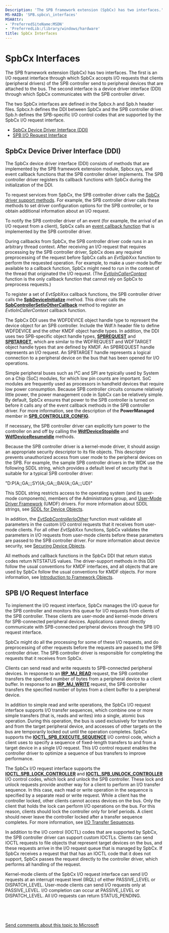 ```yaml
---
Description: 'The SPB framework extension (SpbCx) has two interfaces.'
MS-HAID: 'SPB.spbcx\_interfaces'
MSHAttr:
- 'PreferredSiteName:MSDN'
- 'PreferredLib:/library/windows/hardware'
title: SpbCx Interfaces
---
```


# SpbCx Interfaces


The SPB framework extension (SpbCx) has two interfaces. The first is an I/O request interface through which SpbCx accepts I/O requests that clients (peripheral drivers) of the SPB controller send to peripheral devices that are attached to the bus. The second interface is a device driver interface (DDI) through which SpbCx communicates with the SPB controller driver.

The two SpbCx interfaces are defined in the Spbcx.h and Spb.h header files. Spbcx.h defines the DDI between SpbCx and the SPB controller driver. Spb.h defines the SPB-specific I/O control codes that are supported by the SpbCx I/O request interface.

-   [SpbCx Device Driver Interface (DDI)](#spbcx-device-driver-interface--ddi-)
-   [SPB I/O Request Interface](#spb-i-o-request-interface)

## SpbCx Device Driver Interface (DDI)


The SpbCx device driver interface (DDI) consists of methods that are implemented by the SPB framework extension module, Spbcx.sys, and event callback functions that the SPB controller driver implements. The SPB controller driver registers its callback functions with SpbCx during the initialization of the DDI.

To request services from SpbCx, the SPB controller driver calls the [SpbCx driver support methods](buses.spbcx_driver_support_methods). For example, the SPB controller driver calls these methods to set driver configuration options for the SPB controller, or to obtain additional information about an I/O request.

To notify the SPB controller driver of an event (for example, the arrival of an I/O request from a client), SpbCx calls an [event callback function](buses.spbcx_event_callback_functions) that is implemented by the SPB controller driver.

During callbacks from SpbCx, the SPB controller driver code runs in an arbitrary thread context. After receiving an I/O request that requires processing by the SPB controller driver, SpbCx does any required preprocessing of the request before SpbCx calls an *EvtSpb*Xxx function to perform the requested operation. For example, to make a user-mode buffer available to a callback function, SpbCx might need to run in the context of the thread that originated the I/O request. (The [*EvtIoInCallerContext*](kmdf.evtioincallercontext) function is the only callback function that cannot rely on SpbCx to preprocess requests.)

To register a set of *EvtSpb*Xxx callback functions, the SPB controller driver calls the [**SpbDeviceInitialize**](buses.spbdeviceinitialize) method. This driver calls the [**SpbControllerSetIoOtherCallback**](buses.spbcontrollersetioothercallback) method to register an *EvtIoInCallerContext* callback function.

The SpbCx DDI uses the WDFDEVICE object handle type to represent the device object for an SPB controller. Include the Wdf.h header file to define WDFDEVICE and the other KMDF object handle types. In addition, the DDI uses two SPB-specific object handle types, [**SPBREQUEST**](buses.spbrequest_object_handle) and [**SPBTARGET**](buses.spbtarget_object_handle), which are similar to the WDFREQUEST and WDFTARGET object handle types that are defined by KMDF. An SPBREQUEST handle represents an I/O request. An SPBTARGET handle represents a logical connection to a peripheral device on the bus that has been opened for I/O operations.

Simple peripheral buses such as I²C and SPI are typically used by System on a Chip (SoC) modules, for which low pin counts are important. SoC modules are frequently used as processors in handheld devices that require low power consumption. Because SPB controller circuits consume relatively little power, the power management code in SpbCx can be relatively simple. By default, SpbCx ensures that power to the SPB controller is turned on before it calls any of the event callback methods in the SPB controller driver. For more information, see the description of the **PowerManaged** member in [**SPB\_CONTROLLER\_CONFIG**](buses.spb_controller_config).

If necessary, the SPB controller driver can explicitly turn power to the controller on and off by calling the [**WdfDeviceStopIdle**](kmdf.wdfdevicestopidle) and [**WdfDeviceResumeIdle**](kmdf.wdfdeviceresumeidle) methods.

Because the SPB controller driver is a kernel-mode driver, it should assign an appropriate security descriptor to its file objects. This descriptor prevents unauthorized access from user mode to the peripheral devices on the SPB. For example, the sample SPB controller drivers in the WDK use the following SDDL string, which provides a default level of security that is suitable for a typical SPB controller driver:

"D:P(A;;GA;;;SY)(A;;GA;;;BA)(A;;GA;;;UD)"

This SDDL string restricts access to the operating system (and its user-mode components), members of the Administrators group, and [User-Mode Driver Framework](umdf.overview_of_the_umdf) (UMDF) drivers. For more information about SDDL strings, see [SDDL for Device Objects](kernel.sddl_for_device_objects).

In addition, the [*EvtSpbControllerIoOther*](buses.evtspbcontrollerioother) function must validate all parameters in the custom I/O control requests that it receives from user-mode clients. For all other *EvtSpb*Xxx functions, SpbCx validates the parameters in I/O requests from user-mode clients before these parameters are passed to the SPB controller driver. For more information about device security, see [Securing Device Objects](kernel.securing_device_objects).

All methods and callback functions in the SpbCx DDI that return status codes return NTSTATUS values. The driver-support methods in this DDI follow the usual conventions for KMDF interfaces, and all objects that are used by SpbCx follow the usual conventions for KMDF objects. For more information, see [Introduction to Framework Objects](kmdf.introduction_to_framework_objects).

## SPB I/O Request Interface


To implement the I/O request interface, SpbCx manages the I/O queue for the SPB controller and monitors this queue for I/O requests from clients of the SPB controller. These clients are user-mode and kernel-mode drivers for SPB-connected peripheral devices. Applications cannot directly communicate with SPB-connected peripheral devices through the SPB I/O request interface.

SpbCx might do all the processing for some of these I/O requests, and do preprocessing of other requests before the requests are passed to the SPB controller driver. The SPB controller driver is responsible for completing the requests that it receives from SpbCx.

Clients can send read and write requests to SPB-connected peripheral devices. In response to an [**IRP\_MJ\_READ**](serports.irp_mj_read__serial_) request, the SPB controller transfers the specified number of bytes from a peripheral device to a client buffer. In response to an [**IRP\_MJ\_WRITE**](serports.irp_mj_write__serial_) request, the SPB controller transfers the specified number of bytes from a client buffer to a peripheral device.

In addition to simple read and write operations, the SpbCx I/O request interface supports I/O transfer sequences, which combine one or more simple transfers (that is, reads and writes) into a single, atomic bus operation. During this operation, the bus is used exclusively for transfers to and from the target peripheral device, and accesses of other targets on the bus are temporarily locked out until the operation completes. SpbCx supports the [**IOCTL\_SPB\_EXECUTE\_SEQUENCE**](buses.ioctl_spb_execute_sequence) I/O control code, which a client uses to specify a sequence of fixed-length transfers to and from a target device in a single I/O request. This I/O control request enables the controller driver to optimize a sequence of bus transfers to improve performance.

The SpbCx I/O request interface supports the [**IOCTL\_SPB\_LOCK\_CONTROLLER**](buses.ioctl_spb_lock_controller) and [**IOCTL\_SPB\_UNLOCK\_CONTROLLER**](buses.ioctl_spb_unlock_controller) I/O control codes, which lock and unlock the SPB controller. These lock and unlock requests provide another way for a client to perform an I/O transfer sequence. In this case, each read or write operation in the sequence is specified by a separate read or write request. While a client has the controller locked, other clients cannot access devices on the bus. Only the client that holds the lock can perform I/O operations on the bus. For this reason, clients should lock the controller only for brief periods. A client should never leave the controller locked after a transfer sequence completes. For more information, see [I/O Transfer Sequences](buses.i_o_transfer_sequences).

In addition to the I/O control (IOCTL) codes that are supported by SpbCx, the SPB controller driver can support custom IOCTLs. Clients can send IOCTL requests to file objects that represent target devices on the bus, and these requests arrive in the I/O request queue that is managed by SpbCx. If SpbCx receives a request that that has an IOCTL code that it does not support, SpbCx passes the request directly to the controller driver, which performs all handling of the request.

Kernel-mode clients of the SpbCx I/O request interface can send I/O requests at an interrupt request level (IRQL) of either PASSIVE\_LEVEL or DISPATCH\_LEVEL. User-mode clients can send I/O requests only at PASSIVE\_LEVEL. I/O completion can occur at PASSIVE\_LEVEL or DISPATCH\_LEVEL. All I/O requests can return STATUS\_PENDING.

 

 

[Send comments about this topic to Microsoft](mailto:wsddocfb@microsoft.com?subject=Documentation%20feedback%20%5BSPB\buses%5D:%20SpbCx%20Interfaces%20%20RELEASE:%20%286/1/2016%29&body=%0A%0APRIVACY%20STATEMENT%0A%0AWe%20use%20your%20feedback%20to%20improve%20the%20documentation.%20We%20don't%20use%20your%20email%20address%20for%20any%20other%20purpose,%20and%20we'll%20remove%20your%20email%20address%20from%20our%20system%20after%20the%20issue%20that%20you're%20reporting%20is%20fixed.%20While%20we're%20working%20to%20fix%20this%20issue,%20we%20might%20send%20you%20an%20email%20message%20to%20ask%20for%20more%20info.%20Later,%20we%20might%20also%20send%20you%20an%20email%20message%20to%20let%20you%20know%20that%20we've%20addressed%20your%20feedback.%0A%0AFor%20more%20info%20about%20Microsoft's%20privacy%20policy,%20see%20http://privacy.microsoft.com/en-us/default.aspx. "Send comments about this topic to Microsoft")



